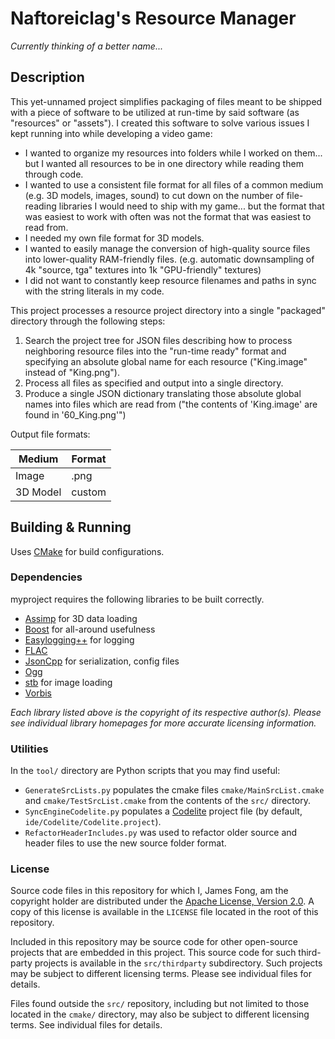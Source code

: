 # Naftoreiclag's Resource Manager

*Currently thinking of a better name...*

## Description

This yet-unnamed project simplifies packaging of files meant to be shipped with a piece of software to be utilized at run-time by said software (as "resources" or "assets"). I created this software to solve various issues I kept running into while developing a video game:


- I wanted to organize my resources into folders while I worked on them... but I wanted all resources to be in one directory while reading them through code.
- I wanted to use a consistent file format for all files of a common medium (e.g. 3D models, images, sound) to cut down on the number of file-reading libraries I would need to ship with my game... but the format that was easiest to work with often was not the format that was easiest to read from.
- I needed my own file format for 3D models.
- I wanted to easily manage the conversion of high-quality source files into lower-quality RAM-friendly files. (e.g. automatic downsampling of 4k "source, tga" textures into 1k "GPU-friendly" textures)
- I did not want to constantly keep resource filenames and paths in sync with the string literals in my code.


This project processes a resource project directory into a single "packaged" directory through the following steps:


1. Search the project tree for JSON files describing how to process neighboring resource files into the "run-time ready" format and specifying an absolute global name for each resource ("King.image" instead of "King.png").
2. Process all files as specified and output into a single directory.
3. Produce a single JSON dictionary translating those absolute global names into files which are read from ("the contents of 'King.image' are found in '60_King.png'")


Output file formats:


|Medium|Format|
|---|---|
|Image|.png|
|3D Model|custom|
## Building & Running

Uses [CMake](https://cmake.org/) for build configurations.

### Dependencies

myproject requires the following libraries to be built correctly.

- [Assimp](http://assimp.sourceforge.net/)
  for 3D data loading
- [Boost](http://www.boost.org/)
  for all-around usefulness
- [Easylogging++](https://github.com/muflihun/easyloggingpp/)
  for logging
- [FLAC](https://xiph.org/flac/)
- [JsonCpp](https://github.com/open-source-parsers/jsoncpp/)
  for serialization, config files
- [Ogg](https://www.xiph.org/ogg/)
- [stb](https://github.com/nothings/stb)
  for image loading
- [Vorbis](http://www.vorbis.com/)

*Each library listed above is the copyright of its respective author(s). Please
see individual library homepages for more accurate licensing information.*

### Utilities

In the `tool/` directory are Python scripts that you may find useful:
- `GenerateSrcLists.py` populates the cmake files 
  `cmake/MainSrcList.cmake` and `cmake/TestSrcList.cmake` from the contents 
  of the `src/` directory.
- `SyncEngineCodelite.py` populates a [Codelite](https://codelite.org/)
  project file (by default, `ide/Codelite/Codelite.project`).
- `RefactorHeaderIncludes.py` was used to refactor older source and header
  files to use the new source folder format.

### License

Source code files in this repository for which I, James Fong, am the copyright 
holder are distributed under the
[Apache License, Version 2.0](http://www.apache.org/licenses/LICENSE-2.0).
A copy of this license is available in the `LICENSE` file located in the
root of this repository.

Included in this repository may be source code for other open-source projects
that are embedded in this project. This source code for such third-party
projects is available in the `src/thirdparty` subdirectory. 
Such projects may be subject to different licensing terms. Please see 
individual files for details.

Files found outside the `src/` repository, including but not limited to those
located in the `cmake/` directory, may also be subject to different licensing
terms. See individual files for details.

